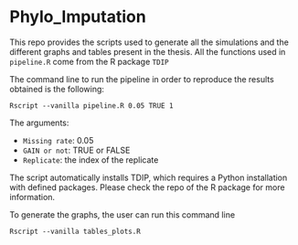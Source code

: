# Phylo_Imputation

This repo provides the scripts used to generate all the simulations and the different graphs and tables present in the thesis. 
All the functions used in `pipeline.R` come from the R package `TDIP`

The command line to run the pipeline in order to reproduce the results obtained is the following: 
```{r setup}
Rscript --vanilla pipeline.R 0.05 TRUE 1
```
The arguments:
* `Missing rate`: 0.05
* `GAIN or not`: TRUE or FALSE
* `Replicate`: the index of the replicate

The script automatically installs TDIP, which requires a Python installation with defined packages. Please check the repo of the R package for more information.

To generate the graphs, the user can run this command line 
```{r setup}
Rscript --vanilla tables_plots.R
```
